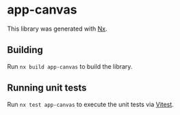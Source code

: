# app-canvas

This library was generated with [Nx](https://nx.dev).

## Building

Run `nx build app-canvas` to build the library.

## Running unit tests

Run `nx test app-canvas` to execute the unit tests via [Vitest](https://vitest.dev/).
